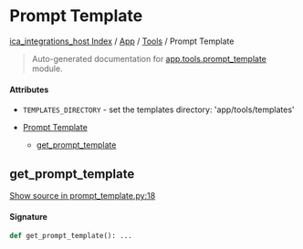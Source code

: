 # Prompt Template

[ica_integrations_host Index](../../README.md#ica_integrations_host-index) / [App](../index.md#app) / [Tools](./index.md#tools) / Prompt Template

> Auto-generated documentation for [app.tools.prompt_template](https://github.ibm.com/destiny/ica_integrations_host/blob/main/app/tools/prompt_template.py) module.

#### Attributes

- `TEMPLATES_DIRECTORY` - set the templates directory: 'app/tools/templates'


- [Prompt Template](#prompt-template)
  - [get_prompt_template](#get_prompt_template)

## get_prompt_template

[Show source in prompt_template.py:18](https://github.ibm.com/destiny/ica_integrations_host/blob/main/app/tools/prompt_template.py#L18)

#### Signature

```python
def get_prompt_template(): ...
```
